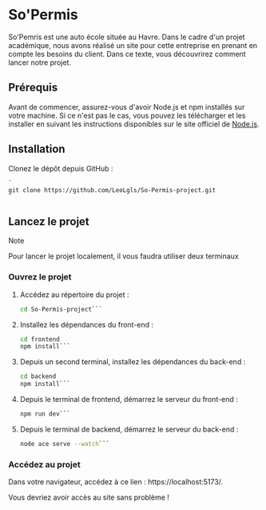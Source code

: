 # So'Permis

So'Pemris est une auto école située au Havre. Dans le cadre d'un projet académique, nous avons réalisé un site pour cette entreprise en prenant en compte les besoins du client.
Dans ce texte, vous découvrirez comment lancer notre projet.

## Prérequis

Avant de commencer, assurez-vous d'avoir Node.js et npm installés sur votre machine. 
Si ce n'est pas le cas, vous pouvez les télécharger et les installer en suivant les instructions disponibles sur le site officiel de  [Node.js](https://nodejs.org).

## Installation

Clonez le dépôt depuis GitHub :
    
    `
    git clone https://github.com/LeoLgls/So-Permis-project.git
    `

## Lancez le projet

> [!NOTE]
> Pour lancer le projet localement, il vous faudra utiliser deux terminaux 

### Ouvrez le projet

1. Accédez au répertoire du projet :
    ```bash
    cd So-Permis-project```

2. Installez les dépendances du front-end :
    ```bash
    cd frontend
    npm install```

3. Depuis un second terminal, installez les dépendances du back-end :
    ```bash
    cd backend
    npm install```

6. Depuis le terminal de frontend, démarrez le serveur du front-end :
    ```bash
    npm run dev```
    
6. Depuis le terminal de backend, démarrez le serveur du back-end :
    ```bash
    node ace serve --watch```

### Accédez au projet

Dans votre navigateur, accédez à ce lien : https://localhost:5173/.

Vous devriez avoir accès au site sans problème !
